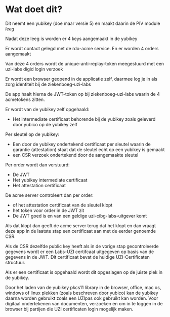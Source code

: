 # Wat doet dit?

Dit neemt een yubikey (doe maar versie 5) en maakt daarin de PIV module *leeg*

Nadat deze leeg is worden er 4 keys aangemaakt in de yubikey

Er wordt contact gelegd met de rdo-acme service. En er worden 4 orders aangemaakt

Van deze 4 orders wordt de unique-anti-replay-token meegestuurd met een uzi-labs digid login verzoek

Er wordt een browser geopend in de applicatie zelf, daarmee log je in als zorg identiteit bij de ziekenboeg-uzi-labs

De app haalt hierna de JWT-token op bij ziekenboeg-uzi-labs waarin de 4 acmetokens zitten.

Er wordt van de yubikey zelf opgehaald:
* Het intermediate certificaat behorende bij de yubikey zoals geleverd door yubico op de yubikey zelf

Per sleutel op de yubikey:
* Een door de yubikey ondertekend certificaat per sleutel waarin de garantie (attestation) staat dat de sleutel echt op een yubikey is gemaakt
* een CSR verzoek ondertekend door de aangemaakte sleutel

Per order wordt dan verstuurd:
* De JWT
* Het yubikey intermediate certificaat
* Het attestation certificaat

De acme server controleert dan per order:
* of het attestation certificaat van de sleutel klopt
* het token voor order in de JWT zit
* De JWT goed is en van een geldige uzi-cibg-labs-uitgever komt

Als dat klopt dan geeft de acme server terug dat het klopt en dan vraagt deze app in de laatste stap een certificaat aan met de eerder genoemde CSR.

Als de CSR dezelfde public key heeft als in de vorige stap gecontroleerde gegevens wordt er een Labs-UZI certifcaat uitgegeven op basis van de gegevens in de JWT.
Dit certificaat bevat de huidige UZI-Certificaten structuur.

Als er een certificaat is opgehaald wordt dit opgeslagen op de juiste plek in de yubikey.

Door het laden van de yubikey pkcs11 library in de browser, office, mac os, windows of linux plekken (zoals beschreven door yubico) kan de yubikey daarna
worden gebruikt zoals een UZIpas ook gebruikt kan worden. Voor digitaal ondertekenen van documenten, verzoeken en om in te loggen in de browser bij
partijen die UZI certificaten login mogelijk maken.
